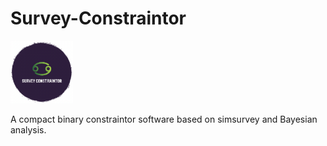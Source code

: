 # Survey-Constraintor

<left><img src='ssr_logo.png' style="height: 100px"></left>

A compact binary constraintor software based on simsurvey and Bayesian analysis.
